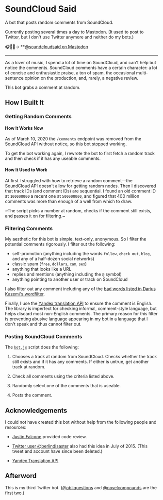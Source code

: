 # SoundCloud Said


A bot that posts random comments from SoundCloud.

Currently posting several times a day to Mastodon. (It used to post to Twitter,
but I don't use Twitter anymore and neither do my bots.)

🎧💬🤖&rarr; **[@soundcloudsaid on Mastodon](https://botsin.space/@soundcloudsaid)

---

As a lover of music, I spend a lot of time on SoundCloud, and can't help but
notice the comments. SoundCloud comments have a certain character: a lot of
concise and enthusiastic praise, a ton of spam, the occasional multi-sentence
opinion on the production, and, rarely, a negative review.

This bot grabs a comment at random.

## How I Built It

### Getting Random Comments

#### How It Works Now

As of March 10, 2020 the `/comments` endpoint was removed from the SoundCloud
API without notice, so this bot stopped working.

To get the bot working again, I rewrote the bot to first fetch a random track
and then check if it has any useable comments.

#### How It Used to Work

At first I struggled with how to retrieve a random comment—the SoundCloud API
doesn't allow for getting random nodes. Then I discovered that track IDs (and
comment IDs) are sequential. I found an old comment ID at `100000000` a recent
one at `500000000`, and figured that 400 million comments was more than enough
of a well from which to draw.

~The script picks a number at random, checks if the comment still exists, and
passes it on for filtering.~

### Filtering Comments

My aesthetic for this bot is simple, text-only, anonymous. So I filter the
potential comments rigorously. I filter out the following:

- self-promotion (anything including the words `follow`, `check out`, `blog`,
  and any of a half-dozen social networks)
- classic spam (`free`, `dollars`, `cam`, `sex`)
- anything that looks like a URL
- replies and mentions (anything including the `@` symbol)
- anything pointing to another user or track on SoundCloud

I also filter out any comment including any of the [bad words listed in Darius Kazemi's wordfilter](https://github.com/dariusk/wordfilter/blob/master/lib/badwords.json).

Finally, I use the [Yandex translation API](https://tech.yandex.com/translate/)
to ensure the comment is English. The library is imperfect for checking
informal, comment-style language, but helps discard most non-English comments.
The primary reason for this filter is preventing abusive language appearing in
my bot in a language that I don't speak and thus cannot filter out.

### Posting SoundCloud Comments

The [`bot.js`](bot.js) script does the following:

1. Chooses a track at random from SoundCloud. Checks whether the track still
   exists and if it has any comments. If either is untrue, get another track at
   random.

2. Check all comments using the criteria listed above.

3. Randomly select one of the comments that is useable.

4. Posts the comment.

## Acknowledgements

I could not have created this bot without help from the following people and
resources:

- [Justin Falcone](https://twitter.com/modernserf) provided code review.

- [Twitter user @berlindisaster](https://twitter.com/berlindisaster/status/621943270726344704) also had this idea in July of 2015. (This tweet and account have since been deleted.)

- [Yandex Translation API](https://tech.yandex.com/translate/)

## Afterword

This is my third Twitter bot. ([@obliquestions](https://twitter.com/obliquestions) and [@novelcompounds](https://twitter.com/novelcompounds) are the first two.)
